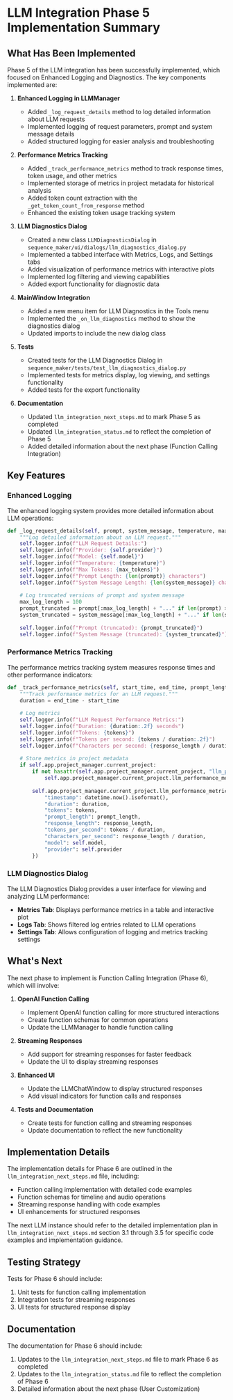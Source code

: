 # LLM Integration Phase 5 Implementation Summary

## What Has Been Implemented

Phase 5 of the LLM integration has been successfully implemented, which focused on Enhanced Logging and Diagnostics. The key components implemented are:

1. **Enhanced Logging in LLMManager**
   - Added `_log_request_details` method to log detailed information about LLM requests
   - Implemented logging of request parameters, prompt and system message details
   - Added structured logging for easier analysis and troubleshooting

2. **Performance Metrics Tracking**
   - Added `_track_performance_metrics` method to track response times, token usage, and other metrics
   - Implemented storage of metrics in project metadata for historical analysis
   - Added token count extraction with the `_get_token_count_from_response` method
   - Enhanced the existing token usage tracking system

3. **LLM Diagnostics Dialog**
   - Created a new class `LLMDiagnosticsDialog` in `sequence_maker/ui/dialogs/llm_diagnostics_dialog.py`
   - Implemented a tabbed interface with Metrics, Logs, and Settings tabs
   - Added visualization of performance metrics with interactive plots
   - Implemented log filtering and viewing capabilities
   - Added export functionality for diagnostic data

4. **MainWindow Integration**
   - Added a new menu item for LLM Diagnostics in the Tools menu
   - Implemented the `_on_llm_diagnostics` method to show the diagnostics dialog
   - Updated imports to include the new dialog class

5. **Tests**
   - Created tests for the LLM Diagnostics Dialog in `sequence_maker/tests/test_llm_diagnostics_dialog.py`
   - Implemented tests for metrics display, log viewing, and settings functionality
   - Added tests for the export functionality

6. **Documentation**
   - Updated `llm_integration_next_steps.md` to mark Phase 5 as completed
   - Updated `llm_integration_status.md` to reflect the completion of Phase 5
   - Added detailed information about the next phase (Function Calling Integration)

## Key Features

### Enhanced Logging

The enhanced logging system provides more detailed information about LLM operations:

```python
def _log_request_details(self, prompt, system_message, temperature, max_tokens):
    """Log detailed information about an LLM request."""
    self.logger.info(f"LLM Request Details:")
    self.logger.info(f"Provider: {self.provider}")
    self.logger.info(f"Model: {self.model}")
    self.logger.info(f"Temperature: {temperature}")
    self.logger.info(f"Max Tokens: {max_tokens}")
    self.logger.info(f"Prompt Length: {len(prompt)} characters")
    self.logger.info(f"System Message Length: {len(system_message)} characters")
    
    # Log truncated versions of prompt and system message
    max_log_length = 100
    prompt_truncated = prompt[:max_log_length] + "..." if len(prompt) > max_log_length else prompt
    system_truncated = system_message[:max_log_length] + "..." if len(system_message) > max_log_length else system_message
    
    self.logger.info(f"Prompt (truncated): {prompt_truncated}")
    self.logger.info(f"System Message (truncated): {system_truncated}")
```

### Performance Metrics Tracking

The performance metrics tracking system measures response times and other performance indicators:

```python
def _track_performance_metrics(self, start_time, end_time, prompt_length, response_length, tokens):
    """Track performance metrics for an LLM request."""
    duration = end_time - start_time
    
    # Log metrics
    self.logger.info(f"LLM Request Performance Metrics:")
    self.logger.info(f"Duration: {duration:.2f} seconds")
    self.logger.info(f"Tokens: {tokens}")
    self.logger.info(f"Tokens per second: {tokens / duration:.2f}")
    self.logger.info(f"Characters per second: {response_length / duration:.2f}")
    
    # Store metrics in project metadata
    if self.app.project_manager.current_project:
        if not hasattr(self.app.project_manager.current_project, "llm_performance_metrics"):
            self.app.project_manager.current_project.llm_performance_metrics = []
        
        self.app.project_manager.current_project.llm_performance_metrics.append({
            "timestamp": datetime.now().isoformat(),
            "duration": duration,
            "tokens": tokens,
            "prompt_length": prompt_length,
            "response_length": response_length,
            "tokens_per_second": tokens / duration,
            "characters_per_second": response_length / duration,
            "model": self.model,
            "provider": self.provider
        })
```

### LLM Diagnostics Dialog

The LLM Diagnostics Dialog provides a user interface for viewing and analyzing LLM performance:

- **Metrics Tab**: Displays performance metrics in a table and interactive plot
- **Logs Tab**: Shows filtered log entries related to LLM operations
- **Settings Tab**: Allows configuration of logging and metrics tracking settings

## What's Next

The next phase to implement is Function Calling Integration (Phase 6), which will involve:

1. **OpenAI Function Calling**
   - Implement OpenAI function calling for more structured interactions
   - Create function schemas for common operations
   - Update the LLMManager to handle function calling

2. **Streaming Responses**
   - Add support for streaming responses for faster feedback
   - Update the UI to display streaming responses

3. **Enhanced UI**
   - Update the LLMChatWindow to display structured responses
   - Add visual indicators for function calls and responses

4. **Tests and Documentation**
   - Create tests for function calling and streaming responses
   - Update documentation to reflect the new functionality

## Implementation Details

The implementation details for Phase 6 are outlined in the `llm_integration_next_steps.md` file, including:

- Function calling implementation with detailed code examples
- Function schemas for timeline and audio operations
- Streaming response handling with code examples
- UI enhancements for structured responses

The next LLM instance should refer to the detailed implementation plan in `llm_integration_next_steps.md` section 3.1 through 3.5 for specific code examples and implementation guidance.

## Testing Strategy

Tests for Phase 6 should include:

1. Unit tests for function calling implementation
2. Integration tests for streaming responses
3. UI tests for structured response display

## Documentation

The documentation for Phase 6 should include:

1. Updates to the `llm_integration_next_steps.md` file to mark Phase 6 as completed
2. Updates to the `llm_integration_status.md` file to reflect the completion of Phase 6
3. Detailed information about the next phase (User Customization)